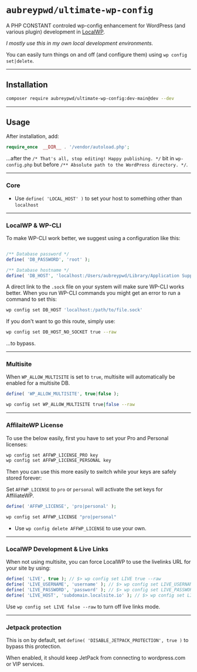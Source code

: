 # `aubreypwd/ultimate-wp-config`

A PHP CONSTANT controled wp-config enhancement for WordPress (and various plugin) development in [LocalWP](https://localwp.com/).

_I mostly use this in my own local development environments._

You can easily turn things on and off (and configure them) using `wp config set|delete`.

---------------------------------

## Installation

```bash
composer require aubreypwd/ultimate-wp-config:dev-main@dev --dev
```

---------------------------------

## Usage

After installation, add:

```php
require_once  __DIR__ . '/vendor/autoload.php';
```

...after the `/* That's all, stop editing! Happy publishing. */` bit in `wp-config.php`
 but before `/** Absolute path to the WordPress directory. */`.

---------------------------------

### Core

- Use `define( 'LOCAL_HOST' )` to set your host to something other than `localhost`

---------------------------------

### LocalWP & WP-CLI

To make WP-CLI work better, we suggest using a configuration like this:

```php

/** Database password */
define( 'DB_PASSWORD', 'root' );

/** Database hostname */
define( 'DB_HOST', 'localhost:/Users/aubreypwd/Library/Application Support/Local/run/QTHTAm9k8/mysql/mysqld.sock' );

```

A direct link to the `.sock` file on your system will make sure WP-CLI works better. When you run WP-CLI commands you might get an error to run a command to set this:

```bash
wp config set DB_HOST 'localhost:/path/to/file.sock'
```

If you don't want to go this route, simply use:

```bash
wp config set DB_HOST_NO_SOCKET true --raw
```

...to bypass.

---------------------------------

### Multisite

When `WP_ALLOW_MULTISITE` is set to `true`, multisite will automatically be enabled for a multisite DB.

```php
define( 'WP_ALLOW_MULTISITE', true|false );
```

```bash
wp config set WP_ALLOW_MULTISITE true|false --raw
```

---------------------------------

### AffilaiteWP License

To use the below easily, first you have to set your Pro and Personal licenses:

```bash
wp config set AFFWP_LICENSE_PRO key
wp config set AFFWP_LICENSE_PERSONAL key
```

Then you can use this more easily to switch while your keys are safely stored forever:

Set `AFFWP_LICENSE` to `pro` or `personal` will activate the set keys for AffiliateWP.

```php
define( 'AFFWP_LICENSE', 'pro|personal' );
```

```bash
wp config set AFFWP_LICENSE "pro|personal"
```

- Use `wp config delete AFFWP_LICENSE` to use your own.

---------------------------------

### LocalWP Development & Live Links

When not using multisite, you can force LocalWP to use the livelinks URL for your site by using:

```php
define( 'LIVE', true ); // $> wp config set LIVE true --raw
define( 'LIVE_USERNAME', 'username' ); // $> wp config set LIVE_USERNAME 'username'
define( 'LIVE_PASSWORD', 'password' ); // $> wp config set LIVE_PASSWORD 'password'
define( 'LIVE_HOST', 'subdomain.localsite.io' ); // $> wp config set LIVE_HOST 'example.com'
```

Use `wp config set LIVE false --raw` to turn off live links mode.

--------------------------------------

### Jetpack protection

This is on by default, set `define( 'DISABLE_JETPACK_PROTECTION', true )` to bypass this protection.

When enabled, it should keep JetPack from connecting to wordpress.com or VIP services.